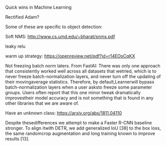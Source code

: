 Quick wins in Machine Learning

Rectified Adam?


Some of these are specific to object detection:

Soft NMS: http://www.cs.umd.edu/~bharat/snms.pdf

leaky relu

warm up strategy:
https://openreview.net/pdf?id=r14EOsCqKX

Not freezing batch norm laters. From FastAI:  There was only one approach that consistently worked well across all datasets that wetried, which is to never freeze batch-normalization layers, and never turn off the updating of their movingaverage statistics. Therefore, by default,Learnerwill bypass batch-normalization layers when a user asksto freeze some parameter groups. Users often report that this one minor tweak dramatically improvestheir model accuracy and is not something that is found in any other libraries that we are aware of.


Have an unknown class:
https://arxiv.org/abs/1811.04110




Despite thesedifferences we attempt to make a Faster R-CNN baseline stronger. To align itwith DETR, we add generalized IoU [38] to the box loss, the same randomcrop augmentation and long training known to improve results [13].
